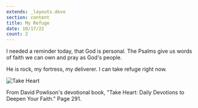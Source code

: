 ```yaml
---
extends: _layouts.devo
section: content
title: My Refuge
date: 10/17/22
count: 2
---
```


I needed a reminder today, that God is personal. The Psalms give us words of faith we can own and pray as God's people. 

He is rock, my fortress, my deliverer. I can take refuge right now. 

<img alt="Take Heart" src="/assets/images/devo-2.png" />

From David Powlison's devotional book, "Take Heart: Daily Devotions to Deepen Your Faith." Page 291.
